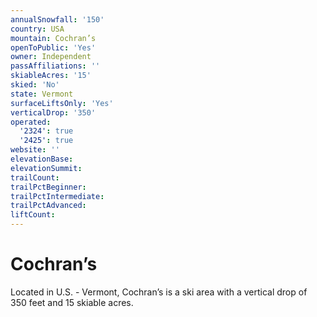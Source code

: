 ```yaml
---
annualSnowfall: '150'
country: USA
mountain: Cochran’s
openToPublic: 'Yes'
owner: Independent
passAffiliations: ''
skiableAcres: '15'
skied: 'No'
state: Vermont
surfaceLiftsOnly: 'Yes'
verticalDrop: '350'
operated:
  '2324': true
  '2425': true
website: ''
elevationBase:
elevationSummit:
trailCount:
trailPctBeginner:
trailPctIntermediate:
trailPctAdvanced:
liftCount:
---
```



# Cochran’s

Located in U.S. - Vermont, Cochran’s is a ski area with a vertical drop of 350 feet and 15 skiable acres.
